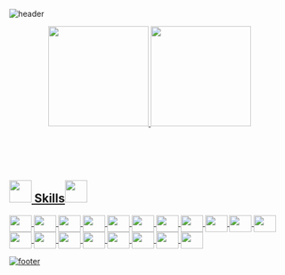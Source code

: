 ![header](https://capsule-render.vercel.app/api?type=waving&color=4f5d95&height=100&section=header&animation=fadeIn)

<div align="center">
  <a href="https://github.com/tayllana">
  <img height="180em" src="https://github-readme-stats.vercel.app/api?username=tayllana&show_icons=true&theme=dracula&include_all_commits=true&count_private=true"/>
  <img height="180em" src="https://github-readme-stats.vercel.app/api/top-langs/?username=tayllana&layout=compact&langs_count=16&theme=dracula"/>
</div>
	  
<br><br><br>
### <h2><img src="https://media2.giphy.com/media/QssGEmpkyEOhBCb7e1/giphy.gif?cid=ecf05e47a0n3gi1bfqntqmob8g9aid1oyj2wr3ds3mg700bl&rid=giphy.gif" width="40" /> Skills<img src="https://media2.giphy.com/media/QssGEmpkyEOhBCb7e1/giphy.gif?cid=ecf05e47a0n3gi1bfqntqmob8g9aid1oyj2wr3ds3mg700bl&rid=giphy.gif" width="40"></h2>
<div>


  <img align="center" height="30" width="40" src="https://cdn.jsdelivr.net/gh/devicons/devicon/icons/php/php-original.svg">
  <img align="center" height="30" width="40" src="https://cdn.jsdelivr.net/gh/devicons/devicon/icons/docker/docker-original.svg">
  <img align="center" height="30" width="40" src="https://cdn.jsdelivr.net/gh/devicons/devicon/icons/java/java-original.svg">
  <img align="center" height="30" width="40" src="https://cdn.jsdelivr.net/gh/devicons/devicon/icons/git/git-original.svg">
  <img align="center" height="30" width="40" src="https://cdn.jsdelivr.net/gh/devicons/devicon/icons/python/python-original.svg">
  <img align="center" height="30" width="40" src="https://cdn.jsdelivr.net/gh/devicons/devicon/icons/npm/npm-original-wordmark.svg">
  <img align="center" height="30" width="40" src="https://cdn.jsdelivr.net/gh/devicons/devicon/icons/linux/linux-original.svg">
  <img align="center" height="30" width="40" src="https://cdn.jsdelivr.net/gh/devicons/devicon/icons/androidstudio/androidstudio-original.svg">
  <img align="center" height="30" width="40" src="https://cdn.jsdelivr.net/gh/devicons/devicon/icons/composer/composer-original.svg">
  <img align="center" height="30" width="40" src="https://cdn.jsdelivr.net/gh/devicons/devicon/icons/postman/postman-original.svg">
  <img align="center" height="30" width="40" src="https://cdn.jsdelivr.net/gh/devicons/devicon/icons/postgresql/postgresql-original.svg">
  <img align="center" height="30" width="40" src="https://cdn.jsdelivr.net/gh/devicons/devicon/icons/tailwindcss/tailwindcss-original.svg">
  <img align="center" height="30" width="40" src="https://cdn.jsdelivr.net/gh/devicons/devicon/icons/bootstrap/bootstrap-original.svg">
  <img align="center" height="30" width="40" src="https://cdn.jsdelivr.net/gh/devicons/devicon/icons/html5/html5-original.svg">
  <img align="center" height="30" width="40" src="https://cdn.jsdelivr.net/gh/devicons/devicon/icons/css3/css3-original.svg">
  <img align="center" height="30" width="40" src="https://cdn.jsdelivr.net/gh/devicons/devicon/icons/jquery/jquery-original.svg">
  <img align="center" height="30" width="40" src="https://cdn.jsdelivr.net/gh/devicons/devicon/icons/javascript/javascript-original.svg">
  <img align="center" height="30" width="40" src="https://cdn.jsdelivr.net/gh/devicons/devicon/icons/firebase/firebase-original.svg">
  <img align="center" height="30" width="40" src="https://cdn.jsdelivr.net/gh/devicons/devicon/icons/dbeaver/dbeaver-original.svg">
</div>
	
![footer](https://capsule-render.vercel.app/api?type=waving&color=4f5d95&height=100&section=footer&animation=fadeIn)

